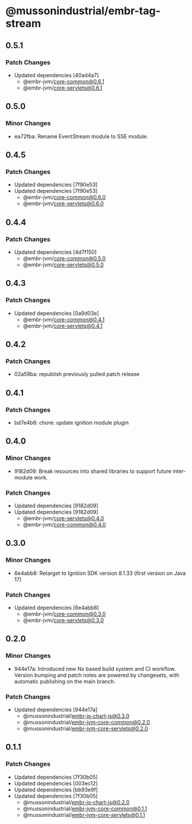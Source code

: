 # @mussonindustrial/embr-tag-stream

## 0.5.1

### Patch Changes

- Updated dependencies [40ad4a7]
  - @embr-jvm/core-common@0.6.1
  - @embr-jvm/core-servlets@0.6.1

## 0.5.0

### Minor Changes

- ea72fba: Rename EventStream module to SSE module.

## 0.4.5

### Patch Changes

- Updated dependencies [7f90e53]
- Updated dependencies [7f90e53]
  - @embr-jvm/core-common@0.6.0
  - @embr-jvm/core-servlets@0.6.0

## 0.4.4

### Patch Changes

- Updated dependencies [4d7f150]
  - @embr-jvm/core-common@0.5.0
  - @embr-jvm/core-servlets@0.5.0

## 0.4.3

### Patch Changes

- Updated dependencies [0a9d03e]
  - @embr-jvm/core-common@0.4.1
  - @embr-jvm/core-servlets@0.4.1

## 0.4.2

### Patch Changes

- 02a59ba: republish previously pulled patch release

## 0.4.1

### Patch Changes

- bd7e4b6: chore: update ignition module plugin

## 0.4.0

### Minor Changes

- 9182d09: Break resources into shared libraries to support future inter-module work.

### Patch Changes

- Updated dependencies [9182d09]
- Updated dependencies [9182d09]
  - @embr-jvm/core-servlets@0.4.0
  - @embr-jvm/core-common@0.4.0

## 0.3.0

### Minor Changes

- 6e4abb8: Retarget to Ignition SDK version 8.1.33 (first version on Java 17)

### Patch Changes

- Updated dependencies [6e4abb8]
  - @embr-jvm/core-common@0.3.0
  - @embr-jvm/core-servlets@0.3.0

## 0.2.0

### Minor Changes

- 944e17a: Introduced new Nx based build system and CI workflow. Version bumping and patch notes are powered by changesets, with automatic publishing on the main branch.

### Patch Changes

- Updated dependencies [944e17a]
  - @mussonindustrial/embr-js-chart-js@0.3.0
  - @mussonindustrial/embr-jvm-core-common@0.2.0
  - @mussonindustrial/embr-jvm-core-servlets@0.2.0

## 0.1.1

### Patch Changes

- Updated dependencies [7f30b05]
- Updated dependencies [003ec12]
- Updated dependencies [bb93e9f]
- Updated dependencies [7f30b05]
  - @mussonindustrial/embr-js-chart-js@0.2.0
  - @mussonindustrial/embr-jvm-core-common@0.1.1
  - @mussonindustrial/embr-jvm-core-servlets@0.1.1
